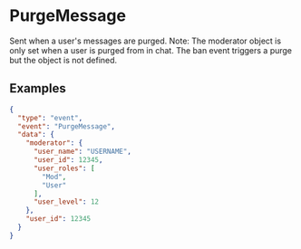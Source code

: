 # PurgeMessage

Sent when a user's messages are purged. Note: The moderator object is only set when a user is purged from in chat. The ban event triggers a purge but the object is not defined.

## Examples
```json
{
  "type": "event",
  "event": "PurgeMessage",
  "data": {
    "moderator": {
      "user_name": "USERNAME",
      "user_id": 12345,
      "user_roles": [
        "Mod",
        "User"
      ],
      "user_level": 12
    },
    "user_id": 12345
  }
}
```

